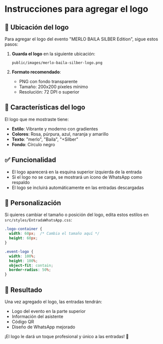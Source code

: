 # Instrucciones para agregar el logo

## 📁 Ubicación del logo

Para agregar el logo del evento "MERLO BAILA SILBER Edition", sigue estos pasos:

1. **Guarda el logo** en la siguiente ubicación:
   ```
   public/images/merlo-baila-silber-logo.png
   ```

2. **Formato recomendado**:
   - PNG con fondo transparente
   - Tamaño: 200x200 píxeles mínimo
   - Resolución: 72 DPI o superior

## 🎨 Características del logo

El logo que me mostraste tiene:
- **Estilo**: Vibrante y moderno con gradientes
- **Colores**: Rosa, púrpura, azul, naranja y amarillo
- **Texto**: "merlo", "Baila", "+Silber"
- **Fondo**: Círculo negro

## ✅ Funcionalidad

- El logo aparecerá en la esquina superior izquierda de la entrada
- Si el logo no se carga, se mostrará un ícono de WhatsApp como respaldo
- El logo se incluirá automáticamente en las entradas descargadas

## 🔧 Personalización

Si quieres cambiar el tamaño o posición del logo, edita estos estilos en `src/styles/EntradaWhatsApp.css`:

```css
.logo-container {
  width: 60px;  /* Cambia el tamaño aquí */
  height: 60px;
}

.event-logo {
  width: 100%;
  height: 100%;
  object-fit: contain;
  border-radius: 50%;
}
```

## 📱 Resultado

Una vez agregado el logo, las entradas tendrán:
- Logo del evento en la parte superior
- Información del asistente
- Código QR
- Diseño de WhatsApp mejorado

¡El logo le dará un toque profesional y único a las entradas! 🎉 